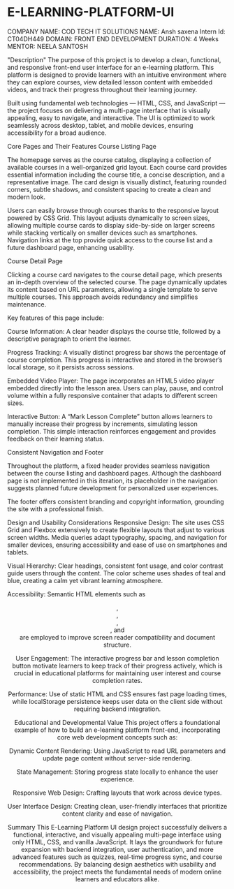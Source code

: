# E-LEARNING-PLATFORM-UI

COMPANY NAME: COD TECH IT SOLUTIONS 
NAME: Ansh saxena
Intern Id: CT04DH449 
DOMAIN: FRONT END DEVELOPMENT 
DURATION: 4 Weeks 
MENTOR: NEELA SANTOSH

"Description"
The purpose of this project is to develop a clean, functional, and responsive front-end user interface for an e-learning platform. This platform is designed to provide learners with an intuitive environment where they can explore courses, view detailed lesson content with embedded videos, and track their progress throughout their learning journey.

Built using fundamental web technologies — HTML, CSS, and JavaScript — the project focuses on delivering a multi-page interface that is visually appealing, easy to navigate, and interactive. The UI is optimized to work seamlessly across desktop, tablet, and mobile devices, ensuring accessibility for a broad audience.

Core Pages and Their Features
Course Listing Page

The homepage serves as the course catalog, displaying a collection of available courses in a well-organized grid layout. Each course card provides essential information including the course title, a concise description, and a representative image. The card design is visually distinct, featuring rounded corners, subtle shadows, and consistent spacing to create a clean and modern look.

Users can easily browse through courses thanks to the responsive layout powered by CSS Grid. This layout adjusts dynamically to screen sizes, allowing multiple course cards to display side-by-side on larger screens while stacking vertically on smaller devices such as smartphones. Navigation links at the top provide quick access to the course list and a future dashboard page, enhancing usability.

Course Detail Page

Clicking a course card navigates to the course detail page, which presents an in-depth overview of the selected course. The page dynamically updates its content based on URL parameters, allowing a single template to serve multiple courses. This approach avoids redundancy and simplifies maintenance.

Key features of this page include:

Course Information: A clear header displays the course title, followed by a descriptive paragraph to orient the learner.

Progress Tracking: A visually distinct progress bar shows the percentage of course completion. This progress is interactive and stored in the browser’s local storage, so it persists across sessions.

Embedded Video Player: The page incorporates an HTML5 video player embedded directly into the lesson area. Users can play, pause, and control volume within a fully responsive container that adapts to different screen sizes.

Interactive Button: A “Mark Lesson Complete” button allows learners to manually increase their progress by increments, simulating lesson completion. This simple interaction reinforces engagement and provides feedback on their learning status.

Consistent Navigation and Footer

Throughout the platform, a fixed header provides seamless navigation between the course listing and dashboard pages. Although the dashboard page is not implemented in this iteration, its placeholder in the navigation suggests planned future development for personalized user experiences.

The footer offers consistent branding and copyright information, grounding the site with a professional finish.

Design and Usability Considerations
Responsive Design: The site uses CSS Grid and Flexbox extensively to create flexible layouts that adjust to various screen widths. Media queries adapt typography, spacing, and navigation for smaller devices, ensuring accessibility and ease of use on smartphones and tablets.

Visual Hierarchy: Clear headings, consistent font usage, and color contrast guide users through the content. The color scheme uses shades of teal and blue, creating a calm yet vibrant learning atmosphere.

Accessibility: Semantic HTML elements such as <header>, <nav>, <main>, <section>, and <footer> are employed to improve screen reader compatibility and document structure.

User Engagement: The interactive progress bar and lesson completion button motivate learners to keep track of their progress actively, which is crucial in educational platforms for maintaining user interest and course completion rates.

Performance: Use of static HTML and CSS ensures fast page loading times, while localStorage persistence keeps user data on the client side without requiring backend integration.

Educational and Developmental Value
This project offers a foundational example of how to build an e-learning platform front-end, incorporating core web development concepts such as:

Dynamic Content Rendering: Using JavaScript to read URL parameters and update page content without server-side rendering.

State Management: Storing progress state locally to enhance the user experience.

Responsive Web Design: Crafting layouts that work across device types.

User Interface Design: Creating clean, user-friendly interfaces that prioritize content clarity and ease of navigation.

Summary
This E-Learning Platform UI design project successfully delivers a functional, interactive, and visually appealing multi-page interface using only HTML, CSS, and vanilla JavaScript. It lays the groundwork for future expansion with backend integration, user authentication, and more advanced features such as quizzes, real-time progress sync, and course recommendations. By balancing design aesthetics with usability and accessibility, the project meets the fundamental needs of modern online learners and educators alike.


